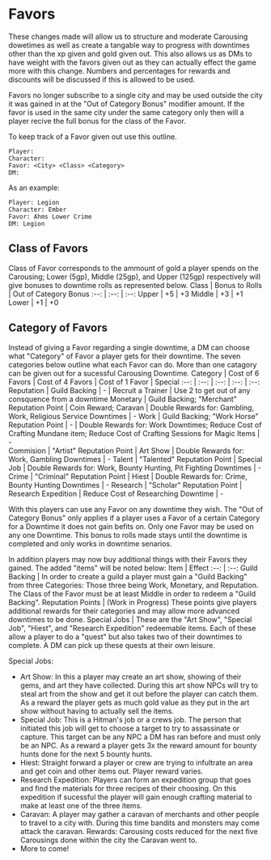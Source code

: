# Favors
These changes made will allow us to structure and moderate Carousing dowetimes as well as create a tangable way to progress with downtimes other than the xp given and gold given out. This also allows us as DMs to have weight with the favors given out as they can actually effect the game more with this change. Numbers and percentages for rewards and discounts will be discussed if this is allowed to be used. 

Favors no longer subscribe to a single city and may be used outside the city it was gained in at the "Out of Category Bonus" modifier amount. If the favor is used in the same city under the same category only then will a player recive the full bonus for the class of the Favor.

To keep track of a Favor given out use this outline.
```
Player:
Character:
Favor: <City> <Class> <Category>
DM:
```
 
As an example:
```
Player: Legion 
Character: Ember 
Favor: Ahms Lower Crime
DM: Legion
```

## Class of Favors
Class of Favor corresponds to the ammount of gold a player spends on the Carousing; Lower (5gp), Middle (25gp), and Upper (125gp) respectively will give bonuses to downtime rolls as represented below.
Class | Bonus to Rolls | Out of Category Bonus
:--: | :--: | :--: 
Upper | +5 | +3
Middle | +3 | +1
Lower | +1 | +0

## Category of Favors
Instead of giving a Favor regarding a single downtime, a DM can choose what "Category" of Favor a player gets for their downtime. The seven categories below outline what each Favor can do. More than one catagory can be given out for a sucessful Carousing Downtime. 
Category | Cost of 6 Favors | Cost of 4 Favors | Cost of 1 Favor | Special
:--: | :--: | :--: | :--: | :--:
Reputation | Guild Backing | - | Recruit a Trainer | Use 2 to get out of any consquence from a downtime
Monetary | Guild Backing; "Merchant" Reputation Point | Coin Reward; Caravan | Double Rewards for: Gambling, Work, Religious Service Downtimes | -
Work | Guild Backing; "Work Horse" Reputation Point | - | Double Rewards for: Work Downtimes; Reduce Cost of Crafting Mundane item; Reduce Cost of Crafting Sessions for Magic Items | -  
Commision | "Artist" Reputation Point | Art Show | Double Rewards for: Work, Gambling Downtimes | -
Talent | "Talented" Reputation Point | Special Job | Double Rewards for: Work, Bounty Hunting, Pit Fighting Downtimes | - 
Crime | "Criminal" Reputation Point | Hiest | Double Rewards for: Crime, Bounty Hunting Downtimes | - 
Research | "Scholar" Reputation Point | Research Expedition | Reduce Cost of Researching Downtime | - 

With this players can use any Favor on any downtime they wish. The "Out of Category Bonus" only applies if a player uses a Favor of a certain Category for a Downtime it does not gain befits on.
Only one Favor may be used on any one Downtime. This bonus to rolls made stays until the downtime is completed and only works in downtime senarios. 

In addition players may now buy additional things with their Favors they gained. The added "items" will be noted below:
Item | Effect
:--: | :--:
Guild Backing | In order to create a guild a player must gain a "Guild Backing" from three Categories: Those three being Work, Monetary, and Reputation. The Class of the Favor must be at least Middle in order to redeem a "Guild Backing".
Reputation Points | (Work in Progress) These points give players additional rewards for their categories and may allow more advanced downtimes to be done.
Special Jobs | These are the "Art Show", "Special Job", "Hiest", and "Research Expedition" redeemable items. Each of these allow a player to do a "quest" but also takes two of their downtimes to complete. A DM can pick up these quests at their own leisure. 

Special Jobs:
- Art Show: In this a player may create an art show, showing of their gems, and art they have collected. During this art show NPCs will try to steal art from the show and get it out before the player can catch them. As a reward the player gets as much gold value as they put in the art show without having to actually sell the items.
- Special Job: This is a Hitman's job or a crews job. The person that initiated this job will get to choose a target to try to assassinate or capture. This target can be any NPC a DM has ran before and must only be an NPC. As a reward a player gets 3x the reward amount for bounty hunts done for the next 5 bounty hunts.
- Hiest: Straight forward a player or crew are trying to infultrate an area and get coin and other items out. Player reward varies. 
- Research Expedition: Players can form an expedition group that goes and find the materials for three recipes of their choosing. On this expedition if sucessful the player will gain enough crafting material to make at least one of the three items.
- Caravan: A player may gather a caravan of merchants and other people to travel to a city with. During this time bandits and monsters may come attack the caravan. Rewards: Carousing costs reduced for the next five Carousings done within the city the Caravan went to. 
- More to come!
